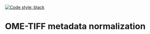 [![Code style: black](https://img.shields.io/badge/code%20style-black-000000.svg)](https://github.com/psf/black)
# OME-TIFF metadata normalization
